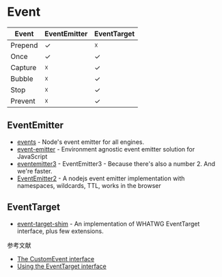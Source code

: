 # Event

| Event | EventEmitter | EventTarget |
| --- | --- | --- |
| Prepend | ✓ | ☓ |
| Once | ✓ | ✓ |
| Capture | ☓ | ✓ |
| Bubble | ☓ | ✓ |
| Stop | ☓ | ✓ |
| Prevent | ☓ | ✓ |

## EventEmitter

- [events](https://github.com/browserify/events) - Node's event emitter for all engines.
- [event-emitter](https://github.com/medikoo/event-emitter) - Environment agnostic event emitter solution for JavaScript
- [eventemitter3](https://github.com/primus/eventemitter3) - EventEmitter3 - Because there's also a number 2. And we're faster.
- [EventEmitter2](https://github.com/EventEmitter2/EventEmitter2) - A nodejs event emitter implementation with namespaces, wildcards, TTL, works in the browser


## EventTarget

- [event-target-shim](https://github.com/mysticatea/event-target-shim) - An implementation of WHATWG EventTarget interface, plus few extensions.

参考文献

- [The CustomEvent interface](https://dev.to/cloudx/the-customevent-interface-2bfo)
- [Using the EventTarget interface](https://dev.to/cloudx/using-the-eventtarget-interface-5f0f)
